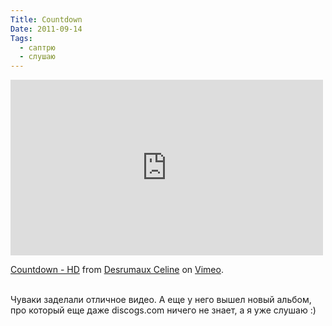 ```yaml
---
Title: Countdown
Date: 2011-09-14
Tags: 
  - саптрю
  - слушаю
---
```


<div class="text"><iframe src="http://player.vimeo.com/video/28760604?portrait=0" width="500" height="281" frameborder="0" webkitallowfullscreen="webkitallowfullscreen" allowfullscreen="allowfullscreen"></iframe><p><a href="http://vimeo.com/28760604">Countdown - HD</a> from <a href="http://vimeo.com/groovysushi">Desrumaux Celine</a> on <a href="http://vimeo.com">Vimeo</a>.</p><br />
Чуваки заделали отличное видео. А еще у него вышел новый альбом, про который еще даже discogs.com ничего не знает, а я уже слушаю :)</div>